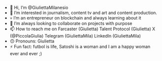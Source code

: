- 👋 Hi, I’m @GiuliettaMilanesio
- 👀 I’m interested in journalism, content tv and art and content production. 
- 💀 I’m an entrepreneur on blockchain and always learning about it
- 💞️ I’m always looking to collaborate on projects with purpose
- 📫 How to reach me on Farcaster (Giulietta) Talent Protocol (Giulietta) X (@PiccolaGiulia) Telegram (GiuliettaMila) LinkedIn (GiuliettaMila) 
- 🙃 Pronouns: Giulietta 
- ⚡ Fun fact: futbol is life, Satoshi is a woman and I am a happy woman ever and ever ;) 

<!---
GiuliettaMilanesio/GiuliettaMilanesio is a ✨ special ✨ repository because its `README.md` (this file) appears on your GitHub profile.
You can click the Preview link to take a look at your changes.
--->
